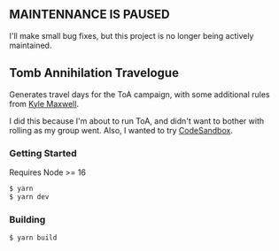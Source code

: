 ## MAINTENNANCE IS PAUSED
I'll make small bug fixes, but this project is no longer being actively maintained.

## Tomb Annihilation Travelogue

Generates travel days for the ToA campaign, with some additional rules from
[Kyle Maxwell](https://skaldforge.wordpress.com/2017/10/02/tomb-of-annihilation-hex-crawl-procedure/).

I did this because I'm about to run ToA, and didn't want to bother with rolling
as my group went. Also, I wanted to try [CodeSandbox](https://codesandbox.io).

### Getting Started
Requires Node >= 16

```bash
$ yarn
$ yarn dev
```

### Building

```bash
$ yarn build
```
